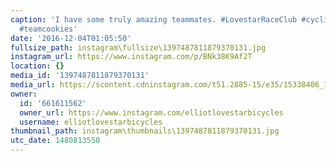 ```yaml
---
caption: 'I have some truly amazing teammates. #LovestarRaceClub #cycling #bicycle
  #teamcookies'
date: '2016-12-04T01:05:50'
fullsize_path: instagram\fullsize\1397487811879370131.jpg
instagram_url: https://www.instagram.com/p/BNk38K9Af2T
location: {}
media_id: '1397487811879370131'
media_url: https://scontent.cdninstagram.com/t51.2885-15/e35/15338406_1054684621321228_6687359595649695744_n.jpg?ig_cache_key=MTM5NzQ4NzgxMTg3OTM3MDEzMQ%3D%3D.2
owner:
  id: '661611562'
  owner_url: https://www.instagram.com/elliotlovestarbicycles
  username: elliotlovestarbicycles
thumbnail_path: instagram\thumbnails\1397487811879370131.jpg
utc_date: 1480813550
---
```

